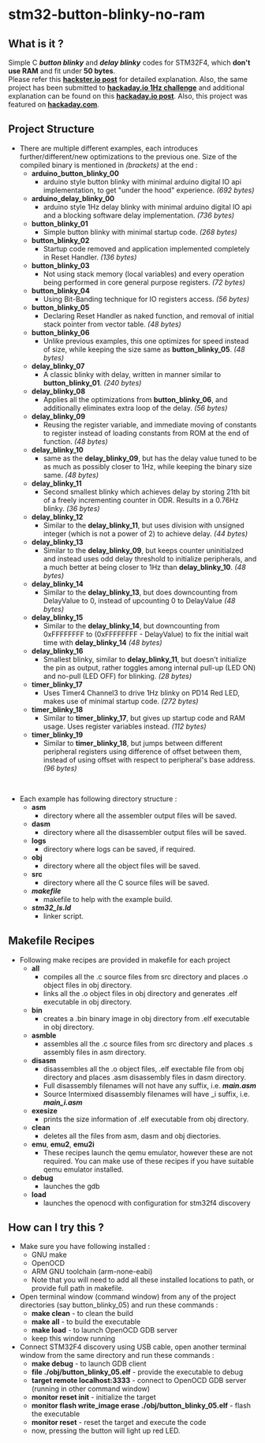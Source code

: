 # stm32-button-blinky-no-ram

## What is it ?

Simple C ***button blinky*** and ***delay blinky*** codes for STM32F4, which **don't use RAM** and fit under **50 bytes**.  
Please refer this **[hackster.io post](https://www.hackster.io/RVLAD/50-bytes-button-blinky-on-stm32f4-which-doesn-t-use-ram-bcdadc)** for detailed explanation. Also, the same project has been submitted to **[hackaday.io 1Hz challenge](https://hackaday.io/submissions/one-hertz-challenge/list)** and additional explanation can be found on this **[hackaday.io post](https://hackaday.io/project/203691-stm32f4-1hz-blinky-under-50-bytes)**. Also, this project was featured on **[hackaday.com](https://hackaday.com/2025/08/16/2025-one-hertz-challenge-stm32-blinks-in-under-50-bytes/)**.

## Project Structure

- There are multiple different examples, each introduces further/different/new optimizations to the previous one. Size of the compiled binary is mentioned in *(brackets)* at the end :
    - **arduino_button_blinky_00**
        - arduino style button blinky with minimal arduino digital IO api implementation, to get "under the hood" experience. *(692 bytes)*
    - **arduino_delay_blinky_00**
        - arduino style 1Hz delay blinky with minimal arduino digital IO api and a blocking software delay implementation. *(736 bytes)*
    - **button_blinky_01**  
        - Simple button blinky with minimal startup code. *(268 bytes)*
    - **button_blinky_02**  
        - Startup code removed and application implemented completely in Reset Handler. *(136 bytes)*
    - **button_blinky_03**  
        - Not using stack memory (local variables) and every operation being performed in core general purpose registers. *(72 bytes)*
    - **button_blinky_04**  
        - Using Bit-Banding technique for IO registers access. *(56 bytes)*
    - **button_blinky_05**  
        - Declaring Reset Handler as naked function, and removal of initial stack pointer from vector table. *(48 bytes)*
    - **button_blinky_06**  
        - Unlike previous examples, this one optimizes for speed instead of size, while keeping the size same as **button_blinky_05**. *(48 bytes)*
    - **delay_blinky_07**
        - A classic blinky with delay, written in manner similar to **button_blinky_01**. *(240 bytes)*
    - **delay_blinky_08**
        - Applies all the optimizations from **button_blinky_06**, and additionally eliminates extra loop of the delay. *(56 bytes)*
    - **delay_blinky_09**
        - Reusing the register variable, and immediate moving of constants to register instead of loading constants from ROM at the end of function. *(48 bytes)*
    - **delay_blinky_10**
        - same as the **delay_blinky_09**, but has the delay value tuned to be as much as possibly closer to 1Hz, while keeping the binary size same. *(48 bytes)*
    - **delay_blinky_11**
        - Second smallest blinky which achieves delay by storing 21th bit of a freely incrementing counter in ODR. Results in a 0.76Hz blinky. *(36 bytes)*
    - **delay_blinky_12**
        - Similar to the **delay_blinky_11**, but uses division with unsigned integer (which is not a power of 2) to achieve delay. *(44 bytes)*
    - **delay_blinky_13**
        - Similar to the **delay_blinky_09**, but keeps counter uninitialzed and instead uses odd delay threshold to initialize peripherals, and a much better at being closer to 1Hz than **delay_blinky_10**. *(48 bytes)*
    - **delay_blinky_14**
        - Similar to the **delay_blinky_13**, but does downcounting from DelayValue to 0, instead of upcounting 0 to DelayValue *(48 bytes)*
    - **delay_blinky_15**
        - Similar to the **delay_blinky_14**, but downcounting from 0xFFFFFFFF to (0xFFFFFFFF - DelayValue) to fix the initial wait time with **delay_blinky_14** *(48 bytes)*
    - **delay_blinky_16**
        - Smallest blinky, similar to **delay_blinky_11**, but doesn't initialize the pin as output, rather toggles among internal pull-up (LED ON) and no-pull (LED OFF) for blinking. *(28 bytes)*
    - **timer_blinky_17**
        - Uses Timer4 Channel3 to drive 1Hz blinky on PD14 Red LED, makes use of minimal startup code. *(272 bytes)*
    - **timer_blinky_18**
        - Similar to **timer_blinky_17**, but gives up startup code and RAM usage. Uses register variables instead. *(112 bytes)*
    - **timer_blinky_19**
        - Similar to **timer_blinky_18**, but jumps between different peripheral registers using difference of offset between them, instead of using offset with respect to peripheral's base address. *(96 bytes)*


<br>


- Each example has following directory structure :
    - **asm**
        - directory where all the assembler output files will be saved.
    - **dasm**
        - directory where all the disassembler output files will be saved.
    - **logs**
        - directory where logs can be saved, if required.
    - **obj**
        - directory where all the object files will be saved.
    - **src**
        - directory where all the C source files will be saved.
    - ***makefile***
        - makefile to help with the example build.
    - ***stm32_ls.ld***
        - linker script.


## Makefile Recipes

- Following make recipes are provided in makefile for each project
    - **all**
        - compiles all the .c source files from src directory and places .o object files in obj directory.
        - links all the .o object files in obj directory and generates .elf executable in obj directory.
    - **bin**
        - creates a .bin binary image in obj directory from .elf executable in obj directory.
    - **asmble**
        - assembles all the .c source files from src directory and places .s assembly files in asm directory.
    - **disasm**
        - disassembles all the .o object files, .elf exectable file from obj directory and places .asm disassembly files in dasm directory.
        - Full disassembly filenames will not have any suffix, i.e. ***main.asm***
        - Source Intermixed disassembly filenames will have _i suffix, i.e. ***main_i.asm***
    - **exesize**
        - prints the size information of .elf executable from obj directory.
    - **clean**
        - deletes all the files from asm, dasm and obj diectories.
    - **emu**, **emu2**, **emu2i**
        - These recipes launch the qemu emulator, however these are not required. You can make use of these recipes if you have suitable qemu emulator installed.
    - **debug**
        - launches the gdb
    - **load**
        - launches the openocd with configuration for stm32f4 discovery

## How can I try this ?
- Make sure you have following installed : 
    - GNU make
    - OpenOCD
    - ARM GNU toolchain (arm-none-eabi)
    - Note that you will need to add all these installed locations to path, or provide full path in makefile.
- Open terminal window (command window) from any of the project directories (say button_blinky_05) and run these commands : 
    - **make clean** - to clean the build
    - **make all** - to build the executable
    - **make load** - to launch OpenOCD GDB server
    - keep this window running
- Connect STM32F4 discovery using USB cable, open another terminal window from the same directory and run these commands : 
    - **make debug** - to launch GDB client
    - **file ./obj/button_blinky_05.elf** - provide the executable to debug
    - **target remote localhost:3333** - connect to OpenOCD GDB server (running in other command window)
    - **monitor reset init** - initialize the target
    - **monitor flash write_image erase ./obj/button_blinky_05.elf** - flash the executable
    - **monitor reset** - reset the target and execute the code
    - now, pressing the button will light up red LED.


